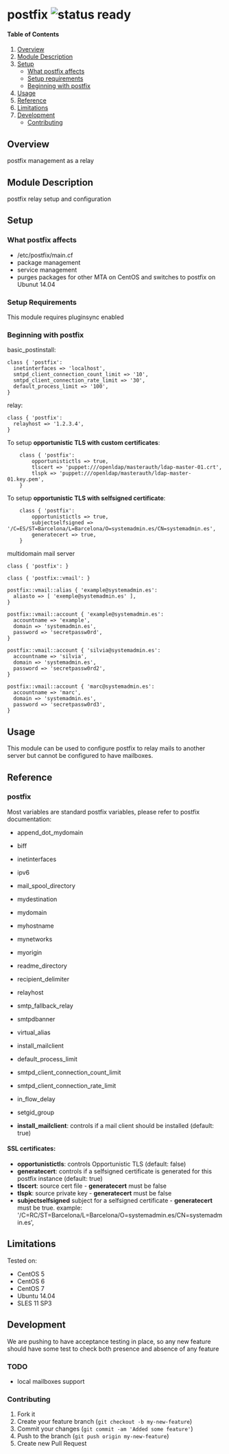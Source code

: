 # postfix ![status ready](https://img.shields.io/badge/status-ready-brightgreen.svg)

#### Table of Contents

1. [Overview](#overview)
2. [Module Description](#module-description)
3. [Setup](#setup)
    * [What postfix affects](#what-postfix-affects)
    * [Setup requirements](#setup-requirements)
    * [Beginning with postfix](#beginning-with-postfix)
4. [Usage](#usage)
5. [Reference](#reference)
5. [Limitations](#limitations)
6. [Development](#development)
    * [Contributing](#contributing)

## Overview

postfix management as a relay

## Module Description

postfix relay setup and configuration

## Setup

### What postfix affects

* /etc/postfix/main.cf
* package management
* service management
* purges packages for other MTA on CentOS and switches to postfix on Ubunut 14.04

### Setup Requirements

This module requires pluginsync enabled

### Beginning with postfix

basic_postinstall:

```puppet
class { 'postfix':
  inetinterfaces => 'localhost',
  smtpd_client_connection_count_limit => '10',
  smtpd_client_connection_rate_limit => '30',
  default_process_limit => '100',
}
```

relay:

```puppet
class { 'postfix':
  relayhost => '1.2.3.4',
}
```

To setup **opportunistic TLS with custom certificates**:

```puppet
	class { 'postfix':
		opportunistictls => true,
		tlscert => 'puppet:///openldap/masterauth/ldap-master-01.crt',
		tlspk => 'puppet:///openldap/masterauth/ldap-master-01.key.pem',
	}
```

To setup **opportunistic TLS with selfsigned certificate**:

```puppet
	class { 'postfix':
		opportunistictls => true,
		subjectselfsigned => '/C=ES/ST=Barcelona/L=Barcelona/O=systemadmin.es/CN=systemadmin.es',
		generatecert => true,
	}
```

multidomain mail server
```
class { 'postfix': }

class { 'postfix::vmail': }

postfix::vmail::alias { 'example@systemadmin.es':
  aliasto => [ 'exemple@systemadmin.es' ],
}

postfix::vmail::account { 'example@systemadmin.es':
  accountname => 'example',
  domain => 'systemadmin.es',
  password => 'secretpassw0rd',
}

postfix::vmail::account { 'silvia@systemadmin.es':
  accountname => 'silvia',
  domain => 'systemadmin.es',
  password => 'secretpassw0rd2',
}

postfix::vmail::account { 'marc@systemadmin.es':
  accountname => 'marc',
  domain => 'systemadmin.es',
  password => 'secretpassw0rd3',
}
```

## Usage

This module can be used to configure postfix to relay mails to another server but cannot be configured to have mailboxes.

## Reference

### postfix

Most variables are standard postfix variables, please refer to postfix documentation:
 * append_dot_mydomain
 * biff
 * inetinterfaces
 * ipv6
 * mail_spool_directory
 * mydestination
 * mydomain
 * myhostname
 * mynetworks
 * myorigin
 * readme_directory
 * recipient_delimiter
 * relayhost
 * smtp_fallback_relay
 * smtpdbanner
 * virtual_alias
 * install_mailclient
 * default_process_limit
 * smtpd_client_connection_count_limit
 * smtpd_client_connection_rate_limit
 * in_flow_delay
 * setgid_group

* **install_mailclient**: controls if a mail client should be installed (default: true)

#### SSL certificates:
* **opportunistictls**: controls Opportunistic TLS (default: false)
* **generatecert**: controls if a selfsigned certificate is generated for this postfix instance (default: true)
* **tlscert**: source cert file - **generatecert** must be false
* **tlspk**: source private key - **generatecert** must be false
* **subjectselfsigned** subject for a selfsigned certificate - **generatecert** must be true. example: '/C=RC/ST=Barcelona/L=Barcelona/O=systemadmin.es/CN=systemadmin.es',


## Limitations

Tested on:
* CentOS 5
* CentOS 6
* CentOS 7
* Ubuntu 14.04
* SLES 11 SP3

## Development

We are pushing to have acceptance testing in place, so any new feature should
have some test to check both presence and absence of any feature

### TODO

* local mailboxes support

### Contributing

1. Fork it
2. Create your feature branch (`git checkout -b my-new-feature`)
3. Commit your changes (`git commit -am 'Added some feature'`)
4. Push to the branch (`git push origin my-new-feature`)
5. Create new Pull Request
